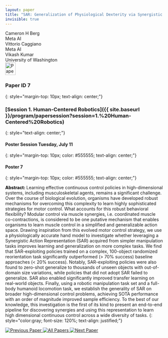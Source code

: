 ```yaml
---
layout: paper
title: "SAR: Generalization of Physiological Dexterity via Synergistic Action Representation"
invisible: true
---
```

<div class="paper-authors">
<div class="paper-author-box">
    <div class="paper-author-name">Cameron H Berg</div>
    <div class="paper-author-uni">Meta AI</div>
</div>
<div class="paper-author-box">
    <div class="paper-author-name">Vittorio Caggiano</div>
    <div class="paper-author-uni">Meta AI</div>
</div>
<div class="paper-author-box">
    <div class="paper-author-name">Vikash Kumar</div>
    <div class="paper-author-uni">University of Washington</div>
</div>

</div><div class="paper-pdf">
<div> <a href="http://www.roboticsproceedings.org/rss19/p007.pdf"><img src="{{ site.baseurl }}/images/paper_link.png" alt="Paper Website" width = "33"  height = "40"/></a> </div>
</div>

### Paper ID 7
{: style="margin-top: 10px; text-align: center;"}

### [Session 1. Human-Centered Robotics]({{ site.baseurl }}/program/papersession?session=1.%20Human-Centered%20Robotics)
{: style="text-align: center;"}

#### Poster Session Tuesday, July 11
{: style="margin-top: 10px; color: #555555; text-align: center;"}

#### Poster 7
{: style="margin-top: 10px; color: #555555; text-align: center;"}

<b style="color: black;">Abstract: </b>Learning effective continuous control policies in high-dimensional systems, including musculoskeletal agents, remains a significant challenge. Over the course of biological evolution, organisms have developed robust mechanisms for overcoming this complexity to learn highly sophisticated strategies for motor control. What accounts for this robust behavioral flexibility? Modular control via muscle synergies, i.e. coordinated muscle co-contractions, is considered to be one putative mechanism that enables organisms to learn muscle control in a simplified and generalizable action space. Drawing inspiration from this evolved motor control strategy, we use a physiologically accurate hand model to investigate whether leveraging a Synergistic Action Representation (SAR) acquired from simpler manipulation tasks improves learning and generalization on more complex tasks. We find that SAR-exploiting policies trained on a complex, 100-object randomized reorientation task significantly outperformed (> 70% success) baseline approaches (< 20% success). Notably, SAR-exploiting policies were also found to zero-shot generalize to thousands of unseen objects with out-of-domain size variations, while policies that did not adopt SAR failed to generalize. SAR also enabled significantly improved transfer learning on real-world objects. Finally, using a robotic manipulation task set and a full-body humanoid locomotion task, we establish the generality of SAR on broader high-dimensional control problems, achieving SOTA performance with an order of magnitude improved sample efficiency. To the best of our knowledge, this investigation is the first of its kind to present an end-to-end pipeline for discovering synergies and using this representation to learn high dimensional continuous control across a wide diversity of tasks.
{: style="color:gray; font-size: 120%; text-align: justified;"}


<div class="paper-menu">
<a href="{{ site.baseurl }}/program/papers/006/"> <img src="{{ site.baseurl }}/images/previous_paper_icon.png" alt="Previous Paper" title="Previous Paper"/> </a>
<a href="{{ site.baseurl }}/program/papers"><img src="{{ site.baseurl }}/images/overview_icon.png" alt="All Papers" title="All Papers"/> </a>
<a href="{{ site.baseurl }}/program/papers/008/"> <img src="{{ site.baseurl }}/images/next_paper_icon.png" alt="Next Paper" title="Next Paper"/> </a>

</div>
